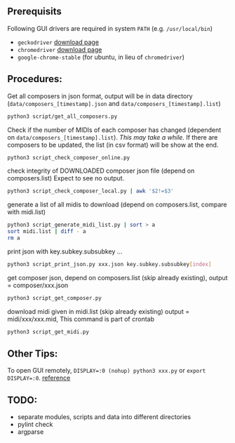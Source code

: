 
## Prerequisits

Following GUI drivers are required in system `PATH` (e.g. `/usr/local/bin`)

* `geckodriver` [download page](https://github.com/mozilla/geckodriver/releases)
* `chromedriver` [download page](https://sites.google.com/a/chromium.org/chromedriver/downloads)
* `google-chrome-stable` (for ubuntu, in lieu of `chromedriver`)


## Procedures:

Get all composers in json format, output will be in data directory (`data/composers_[timestamp].json` and `data/composers_[timestamp].list`)

```bash
python3 script/get_all_composers.py 
```

Check if the number of MIDIs of each composer has changed (dependent on `data/composers_[timestamp].list`). *This may take a while.* If there are composers to be updated, the list (in csv format) will be show at the end.

```bash
python3 script_check_composer_online.py 
```


check integrity of DOWNLOADED composer json file (depend on composers.list) Expect to see no output.

```bash
python3 script_check_composer_local.py | awk '$2!=$3'
```

generate a list of all midis to download (depend on composers.list, compare with midi.list)

```bash
python3 script_generate_midi_list.py | sort > a
sort midi.list | diff - a
rm a
```


print json with key.subkey.subsubkey ...

```bash
python3 script_print_json.py xxx.json key.subkey.subsubkey[index]
```


get composer json, depend on composers.list (skip already existing), output = composer/xxx.json

``` bash
python3 script_get_composer.py
```


download midi given in midi.list (skip already existing) output = midi/xxx/xxx.mid, This command is part of crontab
```bash
python3 script_get_midi.py
```

## Other Tips:

To open GUI remotely, `DISPLAY=:0 (nohup) python3 xxx.py` or `export DISPLAY=:0`.
[reference](https://askubuntu.com/questions/47642/how-to-start-a-gui-software-on-a-remote-linux-pc-via-ssh)


## TODO:

* separate modules, scripts and data into different directories
* pylint check
* argparse

